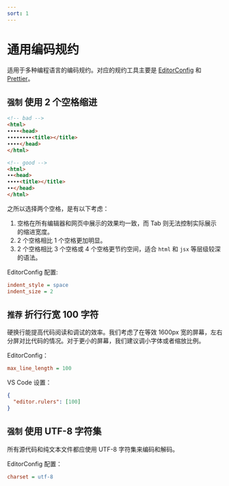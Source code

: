```yaml
---
sort: 1
---
```


# 通用编码规约

适用于多种编程语言的编码规约。对应的规约工具主要是 [EditorConfig](https://editorconfig.org/) 和 [Prettier](https://prettier.io/)。

## `强制` 使用 2 个空格缩进

```html
<!-- bad -->
<html>
∙∙∙∙<head>
∙∙∙∙∙∙∙∙<title></title>
∙∙∙∙</head>
</html>

<!-- good -->
<html>
∙∙<head>
∙∙∙∙<title></title>
∙∙</head>
</html>
```

之所以选择两个空格，是有以下考虑：

1. 空格在所有编辑器和网页中展示的效果均一致，而 Tab 则无法控制实际展示的缩进宽度。
2. 2 个空格相比 1 个空格更加明显。
3. 2 个空格相比 3 个空格或 4 个空格更节约空间，适合 `html` 和 `jsx` 等层级较深的语法。

EditorConfig 配置:

```ini filename=".editorconfig"
indent_style = space
indent_size = 2
```

## `推荐` 折行行宽 100 字符

硬换行能提高代码阅读和调试的效率。我们考虑了在等效 1600px 宽的屏幕，左右分屏对比代码的情况。对于更小的屏幕，我们建议调小字体或者缩放比例。

EditorConfig：

```ini filename=".editorconfig"
max_line_length = 100
```

VS Code 设置：

```json filename=".vscode/settings.json"
{
  "editor.rulers": [100]
}
```

## `强制` 使用 UTF-8 字符集

所有源代码和纯文本文件都应使用 UTF-8 字符集来编码和解码。

EditorConfig 配置：

```ini filename=".editorconfig"
charset = utf-8
```
